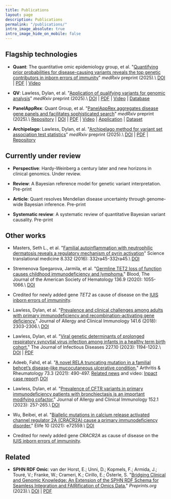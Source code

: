 ```yaml
---
title: Publications
layout: page
description: Publications
permalink: "/publications/"
intro_image_absolute: true
intro_image_hide_on_mobile: false
---
```


<!-- * Empowering precision medicine with GuRu and Heracles for enhanced classification and interpretation of genomic sequence variants. Pre-print 2025. -->


## Flagship technologies

* **Quant**: The quantitative omic epidemiology group, et al. "[Quantifying prior probabilities for disease-causing variants reveals the top genetic contributors in inborn errors of immunity](https://www.medrxiv.org/content/10.1101/2025.03.25.25324607v5)" *medRxiv* preprint (2025).\\
[DOI](https://doi.org/10.1101/2025.03.25.25324607) | 
[PDF](https://www.medrxiv.org/content/10.1101/2025.03.25.25324607v5.full.pdf) | 
[Video](https://player.vimeo.com/video/1103512246)  

* **QV**: Lawless, Dylan, et al. "[Application of qualifying variants for genomic analysis](https://www.medrxiv.org/content/10.1101/2025.05.09.25324975v3)" *medRxiv* preprint (2025).\\
[DOI](https://doi.org/10.1101/2025.05.09.25324975) | 
[PDF](https://www.medrxiv.org/content/10.1101/2025.05.09.25324975v3.full.pdf) | 
[Video](https://player.vimeo.com/video/1083533047) | 
[Database](https://switzerlandomics.ch/technologies/qv_database/)  

* **PanelAppRex**: Quant Group, et al. "[PanelAppRex aggregates disease gene panels and facilitates sophisticated search](https://www.medrxiv.org/content/10.1101/2025.03.20.25324319v3)" *medRxiv* preprint (2025).\\
[Repository](https://github.com/DylanLawless/PanelAppRex) |
[DOI](https://doi.org/10.1101/2025.03.20.25324319) | 
[PDF](https://www.medrxiv.org/content/10.1101/2025.03.20.25324319v3.full.pdf) | 
[Video](https://player.vimeo.com/video/1099451293) | 
[Application](https://switzerlandomics.ch/technologies/panelAppRexAi/) | 
[Dataset](https://doi.org/10.5281/zenodo.15736688)  

* **Archipelago**: Lawless, Dylan, et al. "[Archipelago method for variant set association test statistics](https://www.medrxiv.org/content/10.1101/2025.03.17.25324111v1)" *medRxiv* preprint (2025).\\
[DOI](https://doi.org/10.1101/2025.03.17.25324111) | 
[PDF](https://www.medrxiv.org/content/10.1101/2025.03.17.25324111v2.full.pdf) | 
[Repository](https://github.com/DylanLawless/archipelago)  


## Currently under review

* **Perspective**: Hardy-Weinberg a century later and new horizons in clinical genomics. Under review.

* **Review**: A Bayesian reference model for genetic variant interpretation. Pre-print

* **Article**: Quant resolves Mendelian disease uncertainty through genome-wide Bayesian inference. Pre-print
 
* **Systematic review**: A systematic review of quantitative Bayesian variant causality. Pre-print


## Other works

* Masters, Seth L., et al. "[Familial autoinflammation with neutrophilic dermatosis reveals a regulatory mechanism of pyrin activation](https://www.science.org/doi/abs/10.1126/scitranslmed.aaf1471?casa_token=ipq2OGm4M-QAAAAA:fHlOxMA_v1idvSgFTtU8GYnkplRPXwjQLe4taTfIREKxiEYrmqwttFfzWYNmxnAi2tqvww4LfS1Isn4&casa_token=ooPKruxkWM0AAAAA:byzIDVsA0LFThP1JGXxa0N4TB5JS4EJtA7enMfuPclYVuxu-jYJRSPTgeFOINarkLMKohszFC1-eGGo)" Science translational medicine 8.332 (2016): 332ra45-332ra45.\\
[DOI](https://doi.org/10.1126/scitranslmed.aaf1471)

* Stremenova Spegarova, Jarmila, et al. "[Germline TET2 loss of function causes childhood immunodeficiency and lymphoma.](https://ashpublications.org/blood/article-abstract/136/9/1055/460739)" Blood, The Journal of the American Society of Hematology 136.9 (2020): 1055-1066.\\
[DOI](https://doi.org/10.1182/blood.2020005844)

* Credited for newly added gene _TET2_ as cause of disease on the [IUIS inborn errors of immuninity](https://link.springer.com/article/10.1007/s10875-021-00980-1).

* Lawless, Dylan, et al. "[Prevalence and clinical challenges among adults with primary immunodeficiency and recombination-activating gene deficiency.](https://www.sciencedirect.com/science/article/pii/S0091674918302926)" Journal of Allergy and Clinical Immunology 141.6 (2018): 2303-2306.\\
[DOI](https://doi.org/10.1016/j.jaci.2018.02.007)

* Lawless, Dylan, et al. "[Viral genetic determinants of prolonged respiratory syncytial virus infection among infants in a healthy term birth cohort.](https://academic.oup.com/jid/article-abstract/227/10/1194/6827492)" The Journal of Infectious Diseases 227.10 (2023): 1194-1202.\\
[DOI](https://doi.org/10.1093/infdis/jiac442) | [PDF](https://watermark.silverchair.com/jiac442.pdf?token=AQECAHi208BE49Ooan9kkhW_Ercy7Dm3ZL_9Cf3qfKAc485ysgAAA1EwggNNBgkqhkiG9w0BBwagggM-MIIDOgIBADCCAzMGCSqGSIb3DQEHATAeBglghkgBZQMEAS4wEQQM7AGG1JFoEsM9DhuLAgEQgIIDBCBKqnnJqS5CeqF-HSpLe7P0lFOgtA3gcBCmFPxgML3bl7u_BILIp0XAq_xSvfMo23YuHfw_q8P-vXudEOCw398M0yMys9XbdkmMVVXK40r0NYAu1ZsN9cNVY-sxLqur1vJAC-jSbTJ7g4mrsdxdNEw8h-9PoHthv6RCh2ZSm010njFLUB00jrunLH4XpwFr2DcHjOxrJZv4-XPdIXQIGq-VNvBtxhwYiebZyzH2LYwLh8HXiJ4DbndaYNpX3TrI2C4sRb67Sb-VRUlnbetjA5IaiOvJRi2Z9692SLGe922ASOSMKSy8OVvj6RHlDbY3UgsQNmvhljWkpIuZ-H3FnaGKDIjPNjrG9nq2Gp31a-u0v7ASV_FdgiI7_hzX6YtE-TBcQJbf6nL8FIFMyam1UkCFQBrxPryySkfjHrWv-1RWOttEcxhdQ2RxriBgXFw53Cae_KMqcgzt7ma5FH4kNvEKUs9paSf1hk1tLgDAaca9GuaVJ8MAz_wH_PKY_fp46phVfDQLWGtpjhe6kLFHUDscpDG61L6xxMPTMIWe_VIYWo2MWpIBU80TD1VITU2rlXDRpJA5QHt-6VtM_SaV6NSh4qlQ6Sxj9Wwa_HbFIqqyeYGsmevPNgaS34wfyJ6ip4LjihwcclksbyCBIbEYngjFh74mnalGpJC25pa5b0Cgf-6_LrWOpwqBKy1cgExFJktghkNRfL7lxAnVm0txhwcvQ1meXwLNMPLgcu61G0aRbMk7BKqP01G7j5QvUPGZtqPTae0rGZ07ePLvRvG-VNEwR4H7w_zR63Shr0U87Qmj-heNupiMIaof32NJjtntxxZKCrwEfn4y6kCJ7km-IY9kUWMa8NjSgmRJCy02Odtu-RAFRRvhoTgzG7BJ13l1bNGMuLfGfVioPl2_dfjCq-EtdrSiQyz4w7epktLmv3teyLsxzE1QjV_6aNWmUSdbcr0-XNDeDruHE0sQYLj4cH28C4F8Ql6O9qbWLprQDmVgRYQwc4QEMIolkqkbWYPYuwopm7c)

* Adeeb, Fahd, et al. "[A novel RELA truncating mutation in a familial behçet’s disease–like mucocutaneous ulcerative condition.](https://acrjournals.onlinelibrary.wiley.com/doi/abs/10.1002/art.41531?casa_token=x0kEE_VRqOcAAAAA:u6KLFAFeiw5Uj-QsjjksezGmdG9rGx4h964NpJgf-5ZOlgFsQKHS_HZKi9zmr6Li6S8x6hMGxK86pMY)" Arthritis & Rheumatology 73.3 (2021): 490-497. [Related news](https://www.ucd.ie/research/impact/casestudies/identifyinganewsevereinflammatorydisorder/) and video: [Inpact case report](https://www.youtube.com/watch?v=I849k53nuhA)\\
[DOI](https://doi.org/10.1002/art.41531j)

* Lawless, Dylan, et al. "[Prevalence of CFTR variants in primary immunodeficiency patients with bronchiectasis is an important modifying cofactor.](https://www.sciencedirect.com/science/article/pii/S0091674923002178)" Journal of Allergy and Clinical Immunology 152.1 (2023): 257-265.\\
[DOI](https://doi.org/10.1016/j.jaci.2023.01.035)

* Wu, Beibei, et al. "[Biallelic mutations in calcium release activated channel regulator 2A (CRACR2A) cause a primary immunodeficiency disorder.](https://elifesciences.org/articles/72559)" Elife 10 (2021): e72559.\\
[DOI](https://doi.org/10.7554/eLife.72559)

* Credited for newly added gene _CRACR2A_ as cause of disease on the [IUIS inborn errors of immuninity](https://link.springer.com/article/10.1007/s10875-021-00980-1).

## Related

* **SPHN RDF Omic**: van der Horst,  E.; Unni,  D.; Kopmels,  F.; Armida,  J.; Touré,  V.; Franke,  W.; Crameri,  K.; Cirillo,  E.; Österle,  S. "[Bridging Clinical and Genomic Knowledge: An Extension of the SPHN RDF Schema for Seamless Integration and FAIRification of Omics Data.](https://www.preprints.org/manuscript/202312.0373/v1)" *Preprints.org* (2023).\\
[DOI](https://doi.org/10.20944/preprints202312.0373.fHlOxMA_v1idvSgFTtU8GYnkplRPXwjQLe4taTfIREKxiEYrmqwttFfzWYNmxnAi2tqvww4LfS1Isn4) | [PDF](https://www.preprints.org/frontend/manuscript/6d089babeb3de4497a0bcdd6b1696d04/download_pub)
